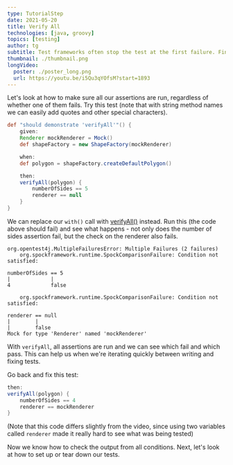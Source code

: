 ```yaml
---
type: TutorialStep
date: 2021-05-20
title: Verify All
technologies: [java, groovy]
topics: [testing]
author: tg
subtitle: Test frameworks often stop the test at the first failure. Find out how to run all conditions to see which pass and which fail. 
thumbnail: ./thumbnail.png
longVideo:
  poster: ./poster_long.png
  url: https://youtu.be/i5Qu3qYOfsM?start=1893
---
```


Let's look at how to make sure all our assertions are run, regardless of whether one of them fails. Try this test (note that with string method names we can easily add quotes and other special characters).

```groovy
def "should demonstrate 'verifyAll'"() {
    given:
    Renderer mockRenderer = Mock()
    def shapeFactory = new ShapeFactory(mockRenderer)

    when:
    def polygon = shapeFactory.createDefaultPolygon()

    then:
    verifyAll(polygon) {
        numberOfSides == 5
        renderer == null
    }
}
```

We can replace our `with()` call with [verifyAll()](https://spockframework.org/spock/docs/2.0/all_in_one.html#_using_verifyall_to_assert_multiple_expectations_together) instead. Run this (the code above should fail) and see what happens - not only does the number of sides assertion fail, but the check on the renderer also fails.

``` 
org.opentest4j.MultipleFailuresError: Multiple Failures (2 failures)
	org.spockframework.runtime.SpockComparisonFailure: Condition not satisfied:

numberOfSides == 5
|             |
4             false

	org.spockframework.runtime.SpockComparisonFailure: Condition not satisfied:

renderer == null
|        |
|        false
Mock for type 'Renderer' named 'mockRenderer'
```

With `verifyAll`, all assertions are run and we can see which fail and which pass. This can help us when we're iterating quickly between writing and fixing tests.

Go back and fix this test:

```groovy
then:
verifyAll(polygon) {
    numberOfSides == 4
    renderer == mockRenderer
}
```

(Note that this code differs slightly from the video, since using two variables called `renderer` made it really hard to see what was being tested)

Now we know how to check the output from all conditions. Next, let's look at how to set up or tear down our tests.